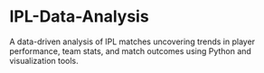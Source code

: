 # IPL-Data-Analysis
A data-driven analysis of IPL matches uncovering trends in player performance, team stats, and match outcomes using Python and visualization tools.
